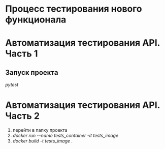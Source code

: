 # Процесс тестирования нового функционала

# Автоматизация тестирования API. Часть 1

## Запуск проекта
*pytest*
# Автоматизация тестирования API. Часть 2
1. перейти в папку проекта
2. *docker run --name tests_container -it tests_image*
3. *docker build -t tests_image .*
